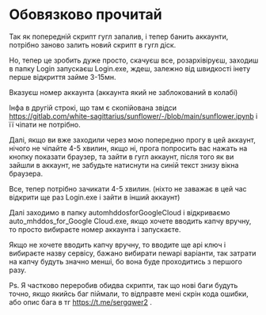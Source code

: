 # Обовязково прочитай
Так як попередній скрипт гугл запалив, і тепер банить аккаунти, потрібно заново залить новий скрипт в гугл діск.

Но, тепер це зробить дуже просто, скачуєш все, розархівіруєш, заходиш в папку Login запускаєш Login.exe, ждеш, залежно від швидкості інету перше відкриття займе 3-15мн.

Вказуєш номер аккаунта (аккаунта який не заблокований в колабі)

Інфа в другій строкі, що там є скопійована звідси https://gitlab.com/white-sagittarius/sunflower/-/blob/main/sunflower.ipynb і її чіпати не потрібно.

Далі, якщо ви вже заходили через мою попередню прогу в цей аккаунт, нічого не чіпайте 4-5 хвилин, якщо ні, прога попросить вас нажать на кнопку показати браузер, та зайти в гугл аккаунт, після того як ви зайшли в аккаунт, не забудьте натиснути на синій текст знизу вікна браузера.

Все, тепер потрібно зачикати 4-5 хвилин. (ніхто не заважає в цей час відкрити ще раз Login.exe і зайти в інший аккаунт)

Далі заходимо в папку automhddosforGoogleCloud і відкриваємо auto_mhddos_for_Google Cloud.exe, якщо хочете вводить капчу вручну, то просто вибираєте номер аккаунта і запускаєте.

Якщо не хочете вводить капчу вручну, то вводите ще api ключ і вибираєте назву сервісу, бажано вибирати newapi варіанти, так затрати на капчу будуть значно менші, бо вона буде проходитись з першого разу.

Ps. Я частково переробив обидва скрипти, так що нові баги будуть точно, якщо якийсь баг піймали, то відправте мені скрін кода ошибки, або опис бага в тг https://t.me/sergqwer2 .
